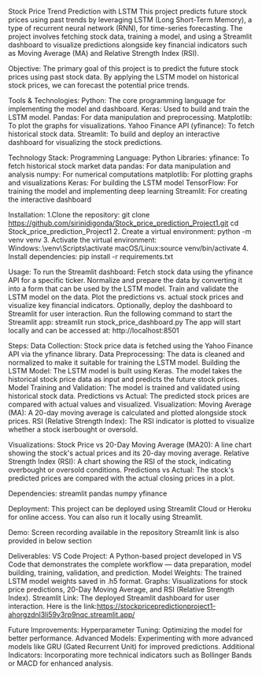 Stock Price Trend Prediction with LSTM
This project predicts future stock prices using past trends by leveraging LSTM (Long Short-Term Memory), a type of recurrent neural network (RNN), for time-series forecasting. The project involves fetching stock data, training a model, and using a Streamlit dashboard to visualize predictions alongside key financial indicators such as Moving Average (MA) and Relative Strength Index (RSI).

Objective:
The primary goal of this project is to predict the future stock prices using past stock data. By applying the LSTM model on historical stock prices, we can forecast the potential price trends.

Tools & Technologies:
Python: The core programming language for implementing the model and dashboard.
Keras: Used to build and train the LSTM model.
Pandas: For data manipulation and preprocessing.
Matplotlib: To plot the graphs for visualizations.
Yahoo Finance API (yfinance): To fetch historical stock data.
Streamlit: To build and deploy an interactive dashboard for visualizing the stock predictions.

Technology Stack:
Programming Language: Python
Libraries:
yfinance: To fetch historical stock market data
pandas: For data manipulation and analysis
numpy: For numerical computations
matplotlib: For plotting graphs and visualizations
Keras: For building the LSTM model
TensorFlow: For training the model and implementing deep learning
Streamlit: For creating the interactive dashboard

Installation:
1.Clone the repository:
git clone https://github.com/sirinidigonda/Stock_price_prediction_Project1.git
cd Stock_price_prediction_Project1
2. Create a virtual environment:
python -m venv venv
3. Activate the virtual environment:
Windows:.\venv\Scripts\activate
macOS/Linux:source venv/bin/activate
4. Install dependencies:
pip install -r requirements.txt

Usage:
To run the Streamlit dashboard:
Fetch stock data using the yfinance API for a specific ticker.
Normalize and prepare the data by converting it into a form that can be used by the LSTM model.
Train and validate the LSTM model on the data.
Plot the predictions vs. actual stock prices and visualize key financial indicators.
Optionally, deploy the dashboard to Streamlit for user interaction.
Run the following command to start the Streamlit app:
streamlit run stock_price_dashboard.py
The app will start locally and can be accessed at: http://localhost:8501

Steps:
Data Collection: Stock price data is fetched using the Yahoo Finance API via the yfinance library.
Data Preprocessing: The data is cleaned and normalized to make it suitable for training the LSTM model.
Building the LSTM Model:
The LSTM model is built using Keras.
The model takes the historical stock price data as input and predicts the future stock prices.
Model Training and Validation: The model is trained and validated using historical stock data.
Predictions vs Actual: The predicted stock prices are compared with actual values and visualized.
Visualization:
Moving Average (MA): A 20-day moving average is calculated and plotted alongside stock prices.
RSI (Relative Strength Index): The RSI indicator is plotted to visualize whether a stock iserbought or oversold.

Visualizations:
Stock Price vs 20-Day Moving Average (MA20):
A line chart showing the stock's actual prices and its 20-day moving average.
Relative Strength Index (RSI):
A chart showing the RSI of the stock, indicating overbought or oversold conditions.
Predictions vs Actual:
The stock's predicted prices are compared with the actual closing prices in a plot.

Dependencies:
streamlit
pandas
numpy
yfinance

Deployment:
This project can be deployed using Streamlit Cloud or Heroku for online access. You can also run it locally using Streamlit.

Demo: 
Screen recording available in the repository
Streamlit link is also provided in below section

Deliverables:
VS Code Project: A Python-based project developed in VS Code that demonstrates the complete workflow — data preparation, model building, training, validation, and prediction.
Model Weights: The trained LSTM model weights saved in .h5 format.
Graphs: Visualizations for stock price predictions, 20-Day Moving Average, and RSI (Relative Strength Index).
Streamlit Link: The deployed Streamlit dashboard for user interaction. Here is the link:https://stockpricepredictionproject1-ahorgzdnl3li59v3rp9nqc.streamlit.app/

Future Improvements:
Hyperparameter Tuning: Optimizing the model for better performance.
Advanced Models: Experimenting with more advanced models like GRU (Gated Recurrent Unit) for improved predictions.
Additional Indicators: Incorporating more technical indicators such as Bollinger Bands or MACD for enhanced analysis.



